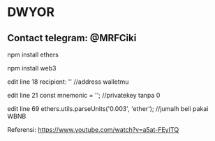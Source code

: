 # DWYOR

## Contact telegram: @MRFCiki

npm install ethers

npm install web3
	

edit line 18 recipient: '' //address walletmu


edit line 21 const mnemonic = ''; //privatekey tanpa 0


edit line 69 ethers.utils.parseUnits('0.003', 'ether'); //jumalh beli pakai WBNB



Referensi: https://www.youtube.com/watch?v=a5at-FEyITQ
